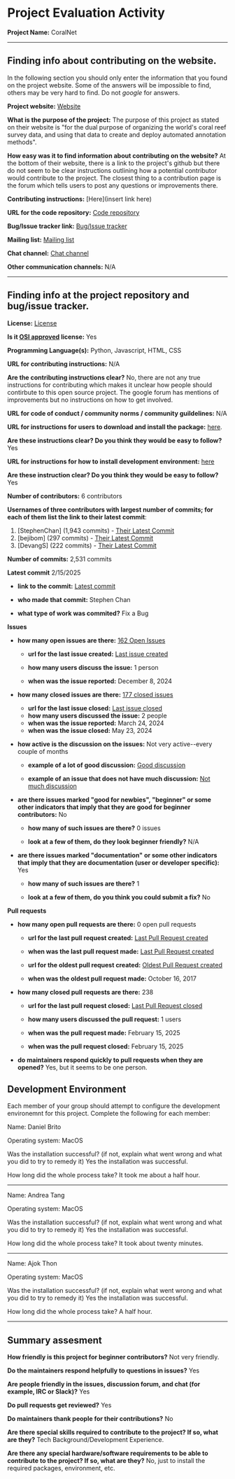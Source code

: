 # Project Evaluation Activity



__Project Name:__  CoralNet


---

## Finding info about contributing on the website.

In the following section you should only enter the information that you
found on the project website. Some of the answers will be impossible to find, others
may be very hard to find. Do not _google_ for answers.

__Project website:__ [Website](https://coralnet.ucsd.edu/)


__What is the purpose of the project:__ 
The purpose of this project as stated on their website is "for the dual purpose of organizing the world's coral reef survey data, and using that data to create and deploy automated annotation methods". 


__How easy was it to find information about contributing on the website?__ 
At the bottom of their website, there is a link to the project's github but there do not seem to be clear instructions outlining how a potential contributor would contribute to the project. The closest thing to a contribution page is the forum which tells users to post any questions or improvements there.

__Contributing instructions:__ [Here](insert link here) 

__URL for the code repository:__ [Code repository](https://github.com/coralnet/coralnet)

__Bug/Issue tracker link:__ [Bug/Issue tracker](https://groups.google.com/g/coralnet-users)

__Mailing list:__ [Mailing list](https://coralnet.ucsd.edu/blog/)

__Chat channel:__ [Chat channel](https://groups.google.com/g/coralnet-users)

__Other communication channels:__ N/A


---

## Finding info at the project repository and bug/issue tracker.

__License:__ [License](https://github.com/coralnet/coralnet?tab=BSD-2-Clause-1-ov-file)


__Is it [OSI approved](https://opensource.org/licenses/alphabetical) license:__ Yes 

__Programming Language(s):__ Python, Javascript, HTML, CSS

__URL for contributing instructions:__ N/A

__Are the contributing instructions clear?__ 
No, there are not any true instructions for contributing which makes it unclear how people should contirbute to this open source project. The google forum has mentions of improvements but no instructions on how to get involved.

__URL for code of conduct / community norms / community guildelines:__ N/A

__URL for instructions for users to download and install the package:__  [here](https://github.com/coralnet/coralnet/blob/main/docs/installation.rst). 


__Are these instructions clear? Do you think they would be easy to follow?__ Yes


__URL for instructions for how to install development environment:__ [here](https://github.com/coralnet/coralnet/blob/main/docs/installation.rst)

__Are these instruction clear? Do you think they would be easy to follow?__ Yes


__Number of contributors:__ 6 contributors


__Usernames of three contributors with largest number of commits; for
each of them list the link to their latest commit__:

1. [StephenChan] (1,943 commits) - [Their Latest Commit](https://github.com/coralnet/coralnet/commit/1e8d3dd8a875a0bd7d3ffeb5b0ae4942a8f15f01)
1. [bejibom] (297 commits) - [Their Latest Commit](https://github.com/coralnet/coralnet/commit/5775799bedff802ee142091e37b94ef6084e193c)
1. [DevangS] (222 commits) - [Their Latest Commit](https://github.com/coralnet/coralnet/commit/5de93be0737783f0db434a52c0b1a841a8fb8438)


__Number of commits:__ 2,531 commits

__Latest commit__ 2/15/2025

- __link to the commit:__ [Latest commit](https://github.com/coralnet/coralnet/commit/1e8d3dd8a875a0bd7d3ffeb5b0ae4942a8f15f01)

- __who made that commit:__ Stephen Chan

- __what type of work was commited?__ Fix a Bug


__Issues__

- __how many open issues are there:__ [162 Open Issues](https://github.com/coralnet/coralnet/issues)

    - __url for the last issue created:__ [Last issue created](https://github.com/coralnet/coralnet/issues/579)

    - __how many users discuss the issue:__ 1 person
    
    - __when was the issue reported:__ December 8, 2024
    

- __how many closed issues are there:__ [177 closed issues](https://github.com/coralnet/coralnet/issues?q=is%3Aissue%20state%3Aclosed)
    - __url for the last issue closed:__ [Last issue closed](https://github.com/coralnet/coralnet/issues/537)
    - __how many users discussed the issue:__ 2 people
    - __when was the issue reported:__ March 24, 2024
    - __when was the issue closed:__ May 23, 2024

- __how active is the discussion on the issues:__ Not very active--every couple of months

    - __example of a lot of good discussion:__ [Good discussion](https://github.com/coralnet/coralnet/issues/474)
    
    - __example of an issue that does not have much discussion:__ [Not much discussion](https://github.com/coralnet/coralnet/issues/484)



- __are there issues marked "good for newbies", "beginner" or some other indicators that imply that they are good for beginner contributors:__ No

    - __how many of such issues are there?__ 0 issues
    
    - __look at a few of them, do they look beginner friendly?__ N/A



- __are there issues marked "documentation" or some other indicators that imply that they are documentation (user or developer specific):__ Yes

    - __how many of such issues are there?__ 1
    
    - __look at a few of them, do you think you could submit a fix?__ No



__Pull requests__

- __how many open pull requests are there:__ 0 open pull requests

    - __url for the last pull request created:__ [Last Pull Request created](https://github.com/coralnet/coralnet/pull/596)
    
    - __when was the last pull request made:__ [Last Pull Request created](https://github.com/coralnet/coralnet/pull/596)

    - __url for the oldest pull request created:__ [Oldest Pull Request created](https://github.com/coralnet/coralnet/pull/116)
    
    - __when was the oldest pull request made:__ October 16, 2017

- __how many closed pull requests are there:__ 238

    - __url for the last pull request closed:__ [Last Pull Request closed](https://github.com/coralnet/coralnet/pull/596)
    
    - __how many users discussed the pull request:__ 1 users
    
    - __when was the pull request made:__  February 15, 2025
    
    - __when was the pull request closed:__ February 15, 2025
    

- __do maintainers respond quickly to pull requests when they are opened?__ Yes, but it seems to be one person.


## Development Environment 

Each member of your group should attempt to configure the development environemnt 
for this project. Complete the following for each member:

Name: Daniel Brito

Operating system: MacOS

Was the installation successful? (if not, explain what went wrong and 
what you did to try to remedy it) Yes the installation was successful.

How long did the whole process take? It took me about a half hour.

-----------

Name: Andrea Tang

Operating system: MacOS

Was the installation successful? (if not, explain what went wrong and 
what you did to try to remedy it) Yes the installation was successful.

How long did the whole process take? It took about twenty minutes.

------------

Name: Ajok Thon

Operating system: MacOS

Was the installation successful? (if not, explain what went wrong and 
what you did to try to remedy it) Yes the installation was successful.

How long did the whole process take? A half hour.

---


## Summary assesment
__How friendly is this project for beginner contributors?__ Not very friendly.




__Do the maintainers respond helpfully to questions in issues?__ Yes



__Are people friendly in the issues, discussion forum, and chat (for example, IRC or Slack)?__ Yes




__Do pull requests get reviewed?__ Yes



__Do maintainers thank people for their contributions?__ No



__Are there special skills required to contribute to the project? If so, what are they?__ Tech Background/Development Experience.



__Are there any special hardware/software requirements to be able to contribute to the project? If so, what are they?__ No, just to install the required packages, environment, etc.


